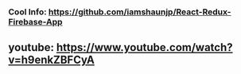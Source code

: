 ### Cool Info: https://github.com/iamshaunjp/React-Redux-Firebase-App

## youtube: https://www.youtube.com/watch?v=h9enkZBFCyA


